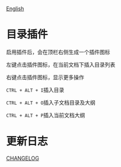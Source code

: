 [English](https://github.com/TinkMingKing/siyuan-plugins-index/blob/main/README.md)

# 目录插件

启用插件后，会在顶栏右侧生成一个插件图标

左键点击插件图标，在当前文档下插入目录列表

右键点击插件图标，显示更多操作

`CTRL + ALT + I`插入目录

`CTRL + ALT + O`插入子文档目录及大纲

`CTRL + ALT + P`插入当前文档大纲

# 更新日志

[CHANGELOG](https://github.com/TinkMingKing/siyuan-plugins-index/blob/main/CHANGELOG.md)